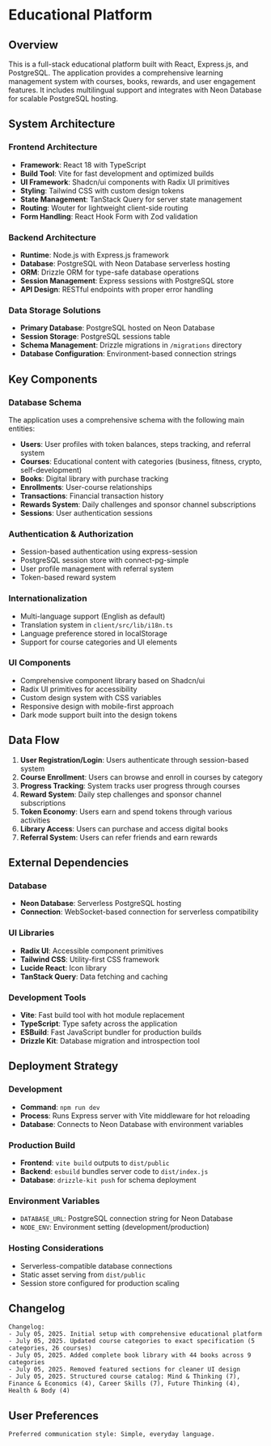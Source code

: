 # Educational Platform

## Overview

This is a full-stack educational platform built with React, Express.js, and PostgreSQL. The application provides a comprehensive learning management system with courses, books, rewards, and user engagement features. It includes multilingual support and integrates with Neon Database for scalable PostgreSQL hosting.

## System Architecture

### Frontend Architecture
- **Framework**: React 18 with TypeScript
- **Build Tool**: Vite for fast development and optimized builds
- **UI Framework**: Shadcn/ui components with Radix UI primitives
- **Styling**: Tailwind CSS with custom design tokens
- **State Management**: TanStack Query for server state management
- **Routing**: Wouter for lightweight client-side routing
- **Form Handling**: React Hook Form with Zod validation

### Backend Architecture
- **Runtime**: Node.js with Express.js framework
- **Database**: PostgreSQL with Neon Database serverless hosting
- **ORM**: Drizzle ORM for type-safe database operations
- **Session Management**: Express sessions with PostgreSQL store
- **API Design**: RESTful endpoints with proper error handling

### Data Storage Solutions
- **Primary Database**: PostgreSQL hosted on Neon Database
- **Session Storage**: PostgreSQL sessions table
- **Schema Management**: Drizzle migrations in `/migrations` directory
- **Database Configuration**: Environment-based connection strings

## Key Components

### Database Schema
The application uses a comprehensive schema with the following main entities:
- **Users**: User profiles with token balances, steps tracking, and referral system
- **Courses**: Educational content with categories (business, fitness, crypto, self-development)
- **Books**: Digital library with purchase tracking
- **Enrollments**: User-course relationships
- **Transactions**: Financial transaction history
- **Rewards System**: Daily challenges and sponsor channel subscriptions
- **Sessions**: User authentication sessions

### Authentication & Authorization
- Session-based authentication using express-session
- PostgreSQL session store with connect-pg-simple
- User profile management with referral system
- Token-based reward system

### Internationalization
- Multi-language support (English as default)
- Translation system in `client/src/lib/i18n.ts`
- Language preference stored in localStorage
- Support for course categories and UI elements

### UI Components
- Comprehensive component library based on Shadcn/ui
- Radix UI primitives for accessibility
- Custom design system with CSS variables
- Responsive design with mobile-first approach
- Dark mode support built into the design tokens

## Data Flow

1. **User Registration/Login**: Users authenticate through session-based system
2. **Course Enrollment**: Users can browse and enroll in courses by category
3. **Progress Tracking**: System tracks user progress through courses
4. **Reward System**: Daily step challenges and sponsor channel subscriptions
5. **Token Economy**: Users earn and spend tokens through various activities
6. **Library Access**: Users can purchase and access digital books
7. **Referral System**: Users can refer friends and earn rewards

## External Dependencies

### Database
- **Neon Database**: Serverless PostgreSQL hosting
- **Connection**: WebSocket-based connection for serverless compatibility

### UI Libraries
- **Radix UI**: Accessible component primitives
- **Tailwind CSS**: Utility-first CSS framework
- **Lucide React**: Icon library
- **TanStack Query**: Data fetching and caching

### Development Tools
- **Vite**: Fast build tool with hot module replacement
- **TypeScript**: Type safety across the application
- **ESBuild**: Fast JavaScript bundler for production builds
- **Drizzle Kit**: Database migration and introspection tool

## Deployment Strategy

### Development
- **Command**: `npm run dev`
- **Process**: Runs Express server with Vite middleware for hot reloading
- **Database**: Connects to Neon Database with environment variables

### Production Build
- **Frontend**: `vite build` outputs to `dist/public`
- **Backend**: `esbuild` bundles server code to `dist/index.js`
- **Database**: `drizzle-kit push` for schema deployment

### Environment Variables
- `DATABASE_URL`: PostgreSQL connection string for Neon Database
- `NODE_ENV`: Environment setting (development/production)

### Hosting Considerations
- Serverless-compatible database connections
- Static asset serving from `dist/public`
- Session store configured for production scaling

## Changelog

```
Changelog:
- July 05, 2025. Initial setup with comprehensive educational platform
- July 05, 2025. Updated course categories to exact specification (5 categories, 26 courses)
- July 05, 2025. Added complete book library with 44 books across 9 categories
- July 05, 2025. Removed featured sections for cleaner UI design
- July 05, 2025. Structured course catalog: Mind & Thinking (7), Finance & Economics (4), Career Skills (7), Future Thinking (4), Health & Body (4)
```

## User Preferences

```
Preferred communication style: Simple, everyday language.
```